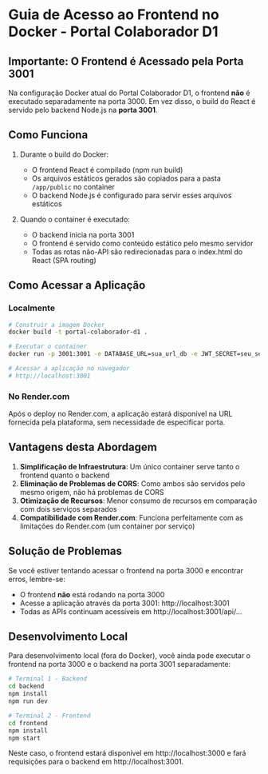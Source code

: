 # Guia de Acesso ao Frontend no Docker - Portal Colaborador D1

## Importante: O Frontend é Acessado pela Porta 3001

Na configuração Docker atual do Portal Colaborador D1, o frontend **não** é executado separadamente na porta 3000. Em vez disso, o build do React é servido pelo backend Node.js na **porta 3001**.

## Como Funciona

1. Durante o build do Docker:
   - O frontend React é compilado (npm run build)
   - Os arquivos estáticos gerados são copiados para a pasta `/app/public` no container
   - O backend Node.js é configurado para servir esses arquivos estáticos

2. Quando o container é executado:
   - O backend inicia na porta 3001
   - O frontend é servido como conteúdo estático pelo mesmo servidor
   - Todas as rotas não-API são redirecionadas para o index.html do React (SPA routing)

## Como Acessar a Aplicação

### Localmente

```bash
# Construir a imagem Docker
docker build -t portal-colaborador-d1 .

# Executar o container
docker run -p 3001:3001 -e DATABASE_URL=sua_url_db -e JWT_SECRET=seu_segredo portal-colaborador-d1

# Acessar a aplicação no navegador
# http://localhost:3001
```

### No Render.com

Após o deploy no Render.com, a aplicação estará disponível na URL fornecida pela plataforma, sem necessidade de especificar porta.

## Vantagens desta Abordagem

1. **Simplificação de Infraestrutura**: Um único container serve tanto o frontend quanto o backend
2. **Eliminação de Problemas de CORS**: Como ambos são servidos pelo mesmo origem, não há problemas de CORS
3. **Otimização de Recursos**: Menor consumo de recursos em comparação com dois serviços separados
4. **Compatibilidade com Render.com**: Funciona perfeitamente com as limitações do Render.com (um container por serviço)

## Solução de Problemas

Se você estiver tentando acessar o frontend na porta 3000 e encontrar erros, lembre-se:
- O frontend **não** está rodando na porta 3000
- Acesse a aplicação através da porta 3001: http://localhost:3001
- Todas as APIs continuam acessíveis em http://localhost:3001/api/...

## Desenvolvimento Local

Para desenvolvimento local (fora do Docker), você ainda pode executar o frontend na porta 3000 e o backend na porta 3001 separadamente:

```bash
# Terminal 1 - Backend
cd backend
npm install
npm run dev

# Terminal 2 - Frontend
cd frontend
npm install
npm start
```

Neste caso, o frontend estará disponível em http://localhost:3000 e fará requisições para o backend em http://localhost:3001.
